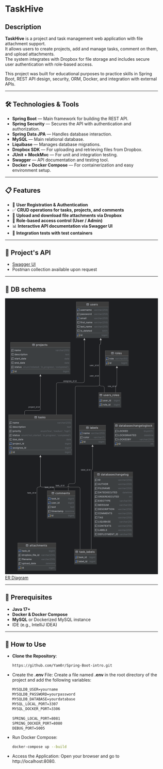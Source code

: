 # TaskHive

## Description

**TaskHive** is a project and task management web application with file attachment support.  
It allows users to create projects, add and manage tasks, comment on them, and upload attachments.  
The system integrates with Dropbox for file storage and includes secure user authentication with role-based access.

This project was built for educational purposes to practice skills in Spring Boot, REST API design, security, ORM, Docker, and integration with external APIs.

---

## 🛠️ Technologies & Tools

- **Spring Boot** — Main framework for building the REST API.
- **Spring Security** — Secures the API with authentication and authorization.
- **Spring Data JPA** — Handles database interaction.
- **MySQL** — Main relational database.
- **Liquibase** — Manages database migrations.
- **Dropbox SDK** — For uploading and retrieving files from Dropbox.
- **JUnit + MockMvc** — For unit and integration testing.
- **Swagger** — API documentation and testing tool.
- **Docker + Docker Compose** — For containerization and easy environment setup.

---

## 📋 Features

- 👤 **User Registration & Authentication**
- ✅ **CRUD operations for tasks, projects, and comments**
- 📁 **Upload and download file attachments via Dropbox**
- 🔐 **Role-based access control (User / Admin)**
- 📊 **Interactive API documentation via Swagger UI**
- 🧪 **Integration tests with test containers**

---

## 🧩 Project's API

- [Swagger UI](http://localhost:8080/swagger-ui/index.html)
- Postman collection available upon request

---

## 🧪 DB schema

![taskhive.png](taskhive.png)[ER Diagram](images/taskhive_er_diagram.png)

---

## 🧰 Prerequisites

- **Java 17+**
- **Docker & Docker Compose**
- **MySQL** or Dockerized MySQL instance
- IDE (e.g., IntelliJ IDEA)

---

## 🚀 How to Use
- **Clone the Repository**:
   ```bash
   https://github.com/Yam0r/Spring-Boot-intro.git

- Create the **.env** File: Create a file named **.env** in the root directory of the project and add the following variables:
   ```dotenv
  MYSQLDB_USER=yourname
  MYSQLDB_PASSWORD=yourpassword
  MYSQLDB_DATABASE=yourdatabase
  MYSQL_LOCAL_PORT=3307
  MYSQL_DOCKER_PORT=3306

  SPRING_LOCAL_PORT=8081
  SPRING_DOCKER_PORT=8080
  DEBUG_PORT=5005
- Run Docker Compose:
   ```bash
  docker-compose up --build
- Access the Application: Open your browser and go to http://localhost:8080.
